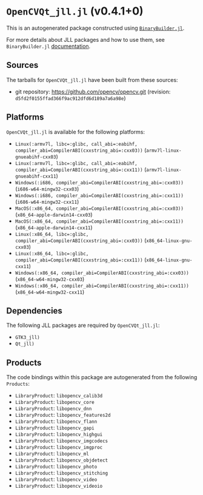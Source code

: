 # `OpenCVQt_jll.jl` (v0.4.1+0)

This is an autogenerated package constructed using [`BinaryBuilder.jl`](https://github.com/JuliaPackaging/BinaryBuilder.jl).

For more details about JLL packages and how to use them, see `BinaryBuilder.jl` [documentation](https://juliapackaging.github.io/BinaryBuilder.jl/dev/jll/).

## Sources

The tarballs for `OpenCVQt_jll.jl` have been built from these sources:

* git repository: https://github.com/opencv/opencv.git (revision: `d5fd2f0155ffad366f9ac912dfd6d189a7a6a98e`)

## Platforms

`OpenCVQt_jll.jl` is available for the following platforms:

* `Linux(:armv7l, libc=:glibc, call_abi=:eabihf, compiler_abi=CompilerABI(cxxstring_abi=:cxx03))` (`armv7l-linux-gnueabihf-cxx03`)
* `Linux(:armv7l, libc=:glibc, call_abi=:eabihf, compiler_abi=CompilerABI(cxxstring_abi=:cxx11))` (`armv7l-linux-gnueabihf-cxx11`)
* `Windows(:i686, compiler_abi=CompilerABI(cxxstring_abi=:cxx03))` (`i686-w64-mingw32-cxx03`)
* `Windows(:i686, compiler_abi=CompilerABI(cxxstring_abi=:cxx11))` (`i686-w64-mingw32-cxx11`)
* `MacOS(:x86_64, compiler_abi=CompilerABI(cxxstring_abi=:cxx03))` (`x86_64-apple-darwin14-cxx03`)
* `MacOS(:x86_64, compiler_abi=CompilerABI(cxxstring_abi=:cxx11))` (`x86_64-apple-darwin14-cxx11`)
* `Linux(:x86_64, libc=:glibc, compiler_abi=CompilerABI(cxxstring_abi=:cxx03))` (`x86_64-linux-gnu-cxx03`)
* `Linux(:x86_64, libc=:glibc, compiler_abi=CompilerABI(cxxstring_abi=:cxx11))` (`x86_64-linux-gnu-cxx11`)
* `Windows(:x86_64, compiler_abi=CompilerABI(cxxstring_abi=:cxx03))` (`x86_64-w64-mingw32-cxx03`)
* `Windows(:x86_64, compiler_abi=CompilerABI(cxxstring_abi=:cxx11))` (`x86_64-w64-mingw32-cxx11`)

## Dependencies

The following JLL packages are required by `OpenCVQt_jll.jl`:

* `GTK3_jll)`
* `Qt_jll)`

## Products

The code bindings within this package are autogenerated from the following `Products`:

* `LibraryProduct`: `libopencv_calib3d`
* `LibraryProduct`: `libopencv_core`
* `LibraryProduct`: `libopencv_dnn`
* `LibraryProduct`: `libopencv_features2d`
* `LibraryProduct`: `libopencv_flann`
* `LibraryProduct`: `libopencv_gapi`
* `LibraryProduct`: `libopencv_highgui`
* `LibraryProduct`: `libopencv_imgcodecs`
* `LibraryProduct`: `libopencv_imgproc`
* `LibraryProduct`: `libopencv_ml`
* `LibraryProduct`: `libopencv_objdetect`
* `LibraryProduct`: `libopencv_photo`
* `LibraryProduct`: `libopencv_stitching`
* `LibraryProduct`: `libopencv_video`
* `LibraryProduct`: `libopencv_videoio`

